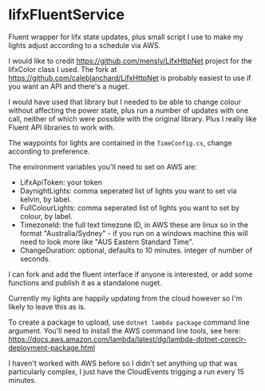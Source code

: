 # lifxFluentService
Fluent wrapper for lifx state updates, plus small script I use to make my lights adjust according to a schedule via AWS.

I would like to credit https://github.com/mensly/LifxHttpNet project for the lifxColor class I used. The fork at https://github.com/caleblanchard/LifxHttpNet is probably easiest to use if you want an API and there's a nuget.

I would have used that library but I needed to  be able to change colour without affecting the power state, plus run a number of updates with one call, neither of which were possible with the original library. Plus I really like Fluent API libraries to work with.

The waypoints for lights are contained in the `TimeConfig.cs`, change according to preference.

The environment variables you'll need to set on AWS are:

-  LifxApiToken: your token
- DaynightLights: comma seperated list of lights you want to set via kelvin, by label.
- FullColourLights: comma seperated list of lights you want to set by colour, by label.
- TimezoneId: the full text timezone ID, in AWS these are linux so in the format "Australia/Sydney" - if you run on a windows machine this will need to look more like "AUS Eastern Standard Time".
- ChangeDuration: optional, defaults to 10 minutes. integer of number of seconds.

I can fork and add the fluent interface if anyone is interested, or add some functions and publish it as a standalone nuget.

Currently my lights are happily updating from the cloud however so I'm likely to leave this as is.

To create a package to upload, use `dotnet lambda package` command line argument. You'll need to install the AWS command line tools, see here: https://docs.aws.amazon.com/lambda/latest/dg/lambda-dotnet-coreclr-deployment-package.html

I haven't worked with AWS before so I didn't set anything up that was particularly complex, I just have the CloudEvents trigging a run every 15 minutes.
